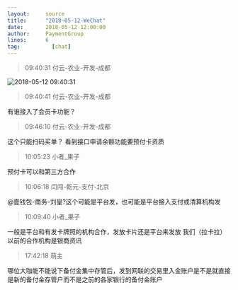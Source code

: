 ```yaml
---
layout:     source 
title:      "2018-05-12-WeChat"
date:       2018-05-12 12:00:00
author:     PaymentGroup
lines:      6 
tag:		  [chat]
---
```

> 09:40:31  付云-农业-开发-成都  
   
![2018-05-12 09:40:31](http://static.cocolian.cn/img/201805/20180512_094031.png) 
   
> 09:40:41  付云-农业-开发-成都  
   
有谁接入了会员卡功能？  
   
> 09:46:10  付云-农业-开发-成都  
   
这个只能扫码买单？ 看到接口申请余额功能要预付卡资质  
   
> 10:05:23  小者_果子  
   
预付卡可以和第三方合作  
   
> 10:06:18  闫闯-乾元-支付-北京  
   
@壹钱包-商务-刘皇?这个可能是平台发，也可能是平台接入支付或清算机构发  
   
> 10:09:40  小者_果子  
   
一般是平台和有发卡牌照的机构合作，发放卡片还是平台来发放 我们（拉卡拉）以前的合作机构是银商资讯  
   
> 17:42:18  萌主  
   
哪位大咖能不能说下备付金集中存管后，发到网联的交易里入金账户是不是就直接是新的备付金存管户而不是之前的各家银行的备付金账户  
   
